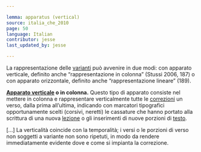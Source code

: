 ```yaml
---

lemma: apparatus (vertical)
source: italia_che_2010
page: 50
language: Italian
contributor: jesse
last_updated_by: jesse

---
```

La rappresentazione delle [varianti](variant.html) può avvenire in due modi: con apparato verticale, definito anche “rappresentazione in colonna” (Stussi 2006, 187) o con apparato orizzontale, definito anche “rappresentazione lineare” (189).

**[Apparato verticale](apparatusLinear.html) o in colonna.** Questo tipo di apparato consiste nel mettere in colonna e rappresentare verticalmente tutte le [correzioni](correction.html) un verso, dalla prima all’ultima, indicando con marcatori tipografici opportunamente scelti (corsivi, neretti) le cassature che hanno portato alla scrittura di una nuova [lezione](readingVariant.html) o gli inserimenti di nuove porzioni di [testo](Text.html).

[...] La verticalità coincide con la temporalità; i versi o le porzioni di verso non soggetti a variante non sono ripetuti, in modo da rendere immediatamente evidente dove e come si impianta la correzione.
